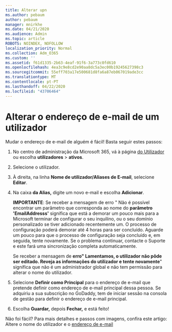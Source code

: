 ```yaml
---
title: Alterar upn
ms.author: pebaum
author: pebaum
manager: mnirkhe
ms.date: 04/21/2020
ms.audience: Admin
ms.topic: article
ROBOTS: NOINDEX, NOFOLLOW
localization_priority: Normal
ms.collection: Adm_O365
ms.custom: ''
ms.assetid: f61d1335-2b63-4eaf-91f6-3a773c0fd610
ms.openlocfilehash: 4ea3c9e8cd2e90aa8dc5a3ec00b19245627398c3
ms.sourcegitcommit: 55eff703a17e500681d8fa6a87eb067019ade3cc
ms.translationtype: MT
ms.contentlocale: pt-PT
ms.lasthandoff: 04/22/2020
ms.locfileid: "43706464"
---
```

# <a name="change-a-users-email-address"></a>Alterar o endereço de e-mail de um utilizador

Mudar o endereço de e-mail de alguém é fácil! Basta seguir estes passos:
  
1. No centro de administração da Microsoft 365, vá à página [do Utilizador](https://go.microsoft.com/fwlink/p/?linkid=834822) ou escolha **utilizadores** \> **ativos**.
    
2. Selecione o utilizador.
    
3. À direita, na linha **Nome de utilizador/Aliases de E-mail**, selecione **Editar**.
    
4. Na caixa **da Alias,** digite um novo e-mail e escolha **Adicionar**.
    
    **IMPORTANTE**: Se receber a mensagem de erro " Não é possível encontrar um parâmetro que corresponda ao nome do **parâmetro 'EmailAddresss'** significa que está a demorar um pouco mais para a Microsoft terminar de configurar o seu inquilino, ou o seu domínio personalizado se tiver adicionado recentemente um. O processo de configuração poderá demorar até 4 horas para ser concluído. Aguarde um pouco para que o processo de configuração seja concluído e, em seguida, tente novamente. Se o problema continuar, contacte o Suporte e este fará uma sincronização completa automaticamente.
    
    Se receber a mensagem de **erro" Lamentamos, o utilizador não pôde ser editado. Reveja as informações do utilizador e tente novamente**" significa que não é um administrador global e não tem permissão para alterar o nome do utilizador.
    
5. Selecione **Definir como Principal** para o endereço de e-mail que pretende definir como endereço de e-mail principal dessa pessoa. Se adquiriu a sua subscrição no GoDaddy, tem de iniciar sessão na consola de gestão para definir o endereço de e-mail principal. 
    
6. Escolha **Guardar,** depois **Fechar,** e está feito!
    
Não foi fácil? Para mais detalhes e passos com imagens, confira este artigo: Altere o nome do utilizador e o [endereço de e-mail](https://docs.microsoft.com/office365/admin/add-users/change-a-user-name-and-email-address)
  

